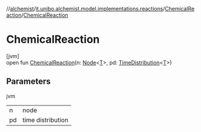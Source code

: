 //[alchemist](../../../index.md)/[it.unibo.alchemist.model.implementations.reactions](../index.md)/[ChemicalReaction](index.md)/[ChemicalReaction](-chemical-reaction.md)

# ChemicalReaction

[jvm]\
open fun [ChemicalReaction](-chemical-reaction.md)(n: [Node](../../it.unibo.alchemist.model.interfaces/-node/index.md)<[T](../../it.unibo.alchemist.model.implementations.layers/-uniform-layer/index.md)>, pd: [TimeDistribution](../../it.unibo.alchemist.model.interfaces/-time-distribution/index.md)<[T](../../it.unibo.alchemist.model.implementations.layers/-uniform-layer/index.md)>)

## Parameters

jvm

| | |
|---|---|
| n | node |
| pd | time distribution |
